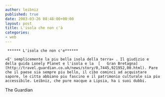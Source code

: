 ```yaml
---
author: leibniz
published: true
date: 2003-03-26 08:48:00+00:00
layout: post
title: L'isola che non c'à
categories:
- web
---
```


	 ****** L'isola che non c'e******
	
	«E' semplicemente la piu bella isola della terra» . Il giudizio e della guida Lonely Planet e l'isola e la  [   Gran Bretagna](http://travel.guardian.co.uk/news/story/0,7445,921952,00.html). Pare che il paese sia sempre piu bello, il cibo cominci ad acquistare sapore, le citta abbiano piu fascino e il patrimonio culturale sia piu accessibile. Leibniz, che pure nacque a Lipsia, ha i suoi dubbi.   
  The Guardian